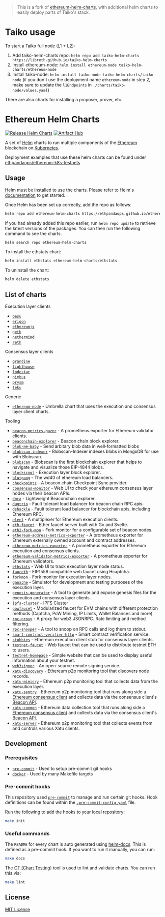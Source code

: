 > This is a fork of [ethereum-helm-charts](https://github.com/ethpandaops/ethereum-helm-charts), with additional helm charts to easily deploy parts of Taiko's stack.

# Taiko usage

To start a Taiko full node (L1 + L2):

1. Add taiko-helm-charts repo: `helm repo add taiko-helm-charts https://libreth.github.io/taiko-helm-charts`
2. Install ethereum-node: `helm install ethereum-node taiko-helm-charts/ethereum-node`
3. Install taiko-node: `helm install taiko-node taiko-helm-charts/taiko-node` (if you don't use the deployment name `ethereum-node` in step 2, make sure to update the `l1Endpoints` in `./charts/taiko-node/values.yaml`)

There are also charts for installing a proposer, prover, etc.

# Ethereum Helm Charts

[![Release Helm Charts](https://github.com/ethpandaops/ethereum-helm-charts/actions/workflows/release.yaml/badge.svg)](https://github.com/ethpandaops/ethereum-helm-charts/actions/workflows/release.yaml)
[![Artifact Hub](https://img.shields.io/endpoint?url=https://artifacthub.io/badge/repository/ethereum-helm-charts)](https://artifacthub.io/packages/search?repo=ethereum-helm-charts)

A set of [Helm](https://helm.sh/) charts to run multiple components of the [Ethereum](https://ethereum.org/) blockchain on [Kubernetes](https://kubernetes.io/).

Deployment examples that use these helm charts can be found under [ethpandaops/ethereum-k8s-testnets](https://github.com/ethpandaops/ethereum-k8s-testnets).

## Usage

[Helm](https://helm.sh) must be installed to use the charts.  Please refer to
Helm's [documentation](https://helm.sh/docs) to get started.

Once Helm has been set up correctly, add the repo as follows:

```sh
helm repo add ethereum-helm-charts https://ethpandaops.github.io/ethereum-helm-charts
```

If you had already added this repo earlier, run `helm repo update` to retrieve
the latest versions of the packages.  You can then run the following command to see the charts.

```sh
helm search repo ethereum-helm-charts
```

To install the ethstats chart:

```sh
helm install ethstats ethereum-helm-charts/ethstats
```

To uninstall the chart:

```sh
helm delete ethstats
```

## List of charts

Execution layer clients

- [`besu`](charts/besu)
- [`erigon`](charts/erigon)
- [`ethereumjs`](charts/ethereumjs)
- [`geth`](charts/geth)
- [`nethermind`](charts/nethermind)
- [`reth`](charts/reth)

Consensus layer clients
- [`grandine`](charts/grandine)
- [`lighthouse`](charts/lighthouse)
- [`lodestar`](charts/lodestar)
- [`nimbus`](charts/nimbus)
- [`prysm`](charts/prysm)
- [`teku`](charts/teku)

Generic

- [`ethereum-node`](charts/ethereum-node) - Umbrella chart that uses the execution and consensus layer client charts.

Tooling

- [`beacon-metrics-gazer`](charts/beacon-metrics-gazer) - A prometheus exporter for Ethereum validator clients.
- [`beaconchain-explorer`](charts/beaconchain-explorer) - Beacon chain block explorer.
- [`blob-me-baby`](charts/blob-me-baby) - Send arbitary blob data in well-formatted blobs
- [`blobscan-indexer`](charts/blobscan-indexer) - Blobscan-Indexer indexes blobs in MongoDB for use with Blobscan.
- [`blobscan`](charts/blobscan) - Blobscan is the first blockchain explorer that helps to navigate and visualize those EIP-4844 blobs.
- [`blockscout`](charts/blockscout) - Execution layer block explorer.
- [`blutgang`](charts/blutgang) - The wd40 of ethereum load balancers.
- [`checkpointz`](charts/checkpointz) - A beacon chain Checkpoint Sync provider.
- [`consensus-monitor`](charts/consensus-monitor) - Web UI to check your ethereum consensus layer nodes via their beacon APIs.
- [`dora`](charts/dora) - Lightweight Beaconchain explorer.
- [`dugtrio`](charts/dugtrio) - Fault tolerant load balancer for beacon chain RPC apis.
- [`dshackle`](charts/dshackle) - Fault tolerant load balancer for blockchain apis, including Ethereum RPC.
- [`eleel`](charts/eleel) - A multiplexer for Ethereum execution clients.
- [`eth-faucet`](charts/eth-faucet) - Ether faucet server built with Go and Svelte.
- [`eth2-fork-mon`](charts/eth2-fork-mon) - Fork monitor for a configurable set of beacon nodes.
- [`ethereum-address-metrics-exporter`](charts/ethereum-address-metrics-exporter) - A prometheus exporter for Ethereum externally owned account and contract addresses.
- [`ethereum-metrics-exporter`](charts/ethereum-metrics-exporter) - A prometheus exporter for Ethereum execution and consensus clients.
- [`ethereum-validator-metrics-exporter`](charts/ethereum-validator-metrics-exporter) - A prometheus exporter for Ethereum validators.
- [`ethstats`](charts/ethstats) - Web UI to track execution layer node status.
- [`fauceth`](charts/fauceth) - EIP1559 compatible web faucet using Hcaptcha.
- [`forkmon`](charts/forkmon) - Fork monitor for execution layer nodes.
- [`ganache`](charts/ganache) - Simulator for development and testing purposes of the execution layer.
- [`genesis-generator`](charts/genesis-generator) - A tool to generate and expose genesis files for the execution and consensus layer clients.
- [`ipfs-cluster`](charts/ipfs-cluster) - IPFS Cluster
- [`powfaucet`](charts/powfaucet) - Modularized faucet for EVM chains with different protection methods (Captcha, PoW Mining, IP Limits, Wallet Balances and more)
- [`rpc-proxy`](charts/rpc-proxy) - A proxy for web3 JSONRPC. Rate limiting and method filtering.
- [`rpc-snooper`](charts/rpc-snooper) - A tool to snoop on RPC calls and log them to stdout.
- [`smart-contract-verifier-http`](charts/smart-contract-verifier-http) - Smart contract verification service.
- [`stubbies`](charts/stubbies) - Ethereum execution client stub for consensus layer clients.
- [`testnet-faucet`](charts/testnet-faucet) - Web faucet that can be used to distribute testnet ETH to users.
- [`testnet-homepage`](charts/testnet-homepage) - Simple website that can be used to display useful information about your testnet.
- [`web3signer`](charts/web3signer) - An open-source remote signing service.
- [`xatu-discovery`](charts/xatu-discovery) - Ethereum p2p monitoring tool that discovers node records.
- [`xatu-mimicry`](charts/xatu-mimicry) - Ethereum p2p monitoring tool that collects data from the execution layer.
- [`xatu-sentry`](charts/xatu-sentry) - Ethereum p2p monitoring tool that runs along side a [Ethereum consensus client](https://ethereum.org/en/developers/docs/nodes-and-clients/#consensus-clients) and collects data via the consensus client's [Beacon API](https://ethereum.github.io/beacon-APIs/).
- [`xatu-cannon`](charts/xatu-cannon) - Ethereum data collection tool that runs along side a [Ethereum consensus client](https://ethereum.org/en/developers/docs/nodes-and-clients/#consensus-clients) and collects data via the consensus client's [Beacon API](https://ethereum.github.io/beacon-APIs/).
- [`xatu-server`](charts/xatu-server) - Ethereum p2p monitoring tool that collects events from and controls various Xatu clients.

## Development

### Prerequisites

- [`pre-commit`](https://pre-commit.com/) - Used to setup pre-commit git hooks
- [`docker`](https://www.docker.com/) - Used by many Makefile targets

### Pre-commit hooks

This repository used [`pre-commit`](https://pre-commit.com/) to manage and run certain git hooks. Hook definitions can be found within the [`.pre-commit-config.yaml`](.pre-commit-config.yaml) file.

Run the following to add the hooks to your local repository:

```sh
make init
```

### Useful commands

The `README` for every chart is auto generated using [helm-docs](https://github.com/norwoodj/helm-docs). This is defined as a pre-commit hook. If you want to run it manually, you can run:

```sh
make docs
```

The [CT (Chart Testing)](https://github.com/helm/chart-testing) tool is used to lint and validate charts. You can run this via:

```sh
make lint
```

## License

[MIT License](LICENSE)
